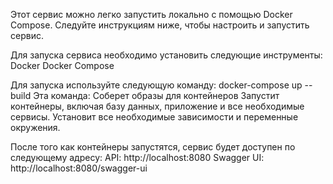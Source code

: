 Этот сервис можно легко запустить локально с помощью Docker Compose. Следуйте инструкциям ниже, чтобы настроить и запустить сервис.

Для запуска сервиса необходимо установить следующие инструменты:
Docker
Docker Compose

Для запуска используйте следующую команду:
docker-compose up --build
Эта команда:
Соберет образы для контейнеров
Запустит контейнеры, включая базу данных, приложение и все необходимые сервисы.
Установит все необходимые зависимости и переменные окружения.

После того как контейнеры запустятся, сервис будет доступен по следующему адресу:
API: http://localhost:8080
Swagger UI: http://localhost:8080/swagger-ui

